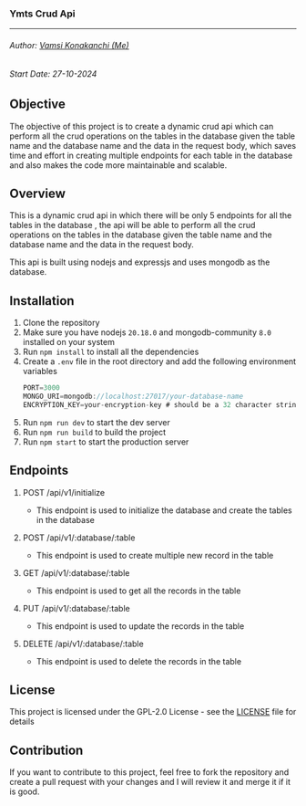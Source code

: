 ### Ymts Crud Api

---

###### Author: [Vamsi Konakanchi (Me)](https://vamsi-k.com)

###### Start Date: 27-10-2024

## Objective

The objective of this project is to create a dynamic crud api which can perform all the crud operations on the tables in the database given the table name and the database name and the data in the request body, which saves time and effort in creating multiple endpoints for each table in the database and also makes the code more maintainable and scalable.

## Overview

This is a dynamic crud api in which there will be only 5 endpoints for all the tables in the database , the api will be able to perform all the crud operations on the tables in the database given the table name and the database name and the data in the request body.

This api is built using nodejs and expressjs and uses mongodb as the database.

## Installation

1. Clone the repository
2. Make sure you have nodejs `20.18.0` and mongodb-community `8.0` installed on your system
3. Run `npm install` to install all the dependencies
4. Create a `.env` file in the root directory and add the following environment variables
   ```javascript
   PORT=3000
   MONGO_URI=mongodb://localhost:27017/your-database-name
   ENCRYPTION_KEY=your-encryption-key # should be a 32 character string
   ```
5. Run `npm run dev` to start the dev server
6. Run `npm run build` to build the project
7. Run `npm start` to start the production server

## Endpoints

1. POST /api/v1/initialize

   - This endpoint is used to initialize the database and create the tables in the database

2. POST /api/v1/:database/:table

   - This endpoint is used to create multiple new record in the table

3. GET /api/v1/:database/:table

   - This endpoint is used to get all the records in the table

4. PUT /api/v1/:database/:table
   - This endpoint is used to update the records in the table
5. DELETE /api/v1/:database/:table
   - This endpoint is used to delete the records in the table

## License

This project is licensed under the GPL-2.0 License - see the [LICENSE](LICENSE) file for details

## Contribution

If you want to contribute to this project, feel free to fork the repository and create a pull request with your changes and I will review it and merge it if it is good.
